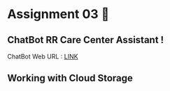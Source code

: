# Assignment 03 🎯

## ChatBot RR Care Center Assistant !

ChatBot Web URL : [LINK](https://web-chat.global.assistant.watson.appdomain.cloud/preview.html?backgroundImageURL=https%3A%2F%2Fau-syd.assistant.watson.cloud.ibm.com%2Fpublic%2Fimages%2Fupx-3e799e6b-a748-43c6-aca2-c6bd9b5f1c31%3A%3Abaf549ea-bf9c-4097-92c1-2cb158645f54&integrationID=b5173486-bc9b-4e0d-aff4-c5ddd8946546&region=au-syd&serviceInstanceID=3e799e6b-a748-43c6-aca2-c6bd9b5f1c31)

## Working with Cloud Storage
